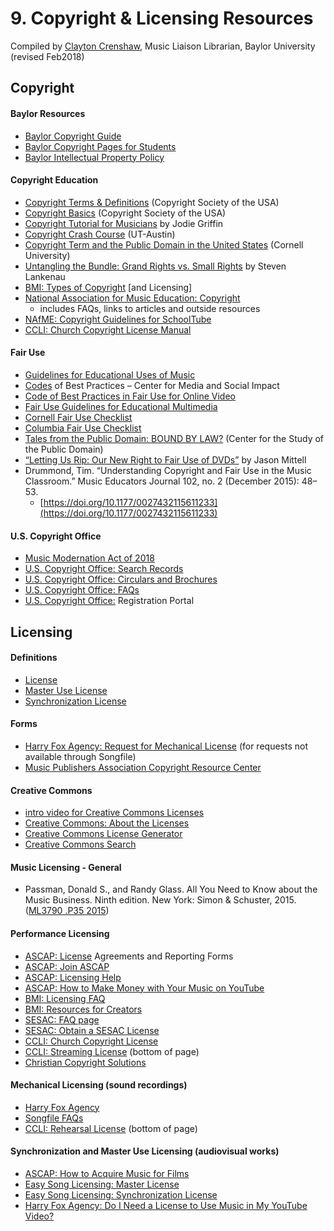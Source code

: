 # 9. Copyright & Licensing Resources

Compiled by [Clayton Crenshaw](https://www.baylor.edu/music/index.php?id=952188), Music Liaison Librarian, Baylor University \(revised Feb2018\)

## **Copyright**

#### **Baylor Resources**

* [Baylor Copyright Guide](http://researchguides.baylor.edu/copyright%22%20%5Ct%20%22_blank)
* [Baylor Copyright Pages for Students](http://www.baylor.edu/copyright/student/%22%20%5Ct%20%22_blank)
* [Baylor Intellectual Property Policy](https://www.baylor.edu/student_policies/index.php?id=32301)

#### **Copyright Education**

* [Copyright Terms & Definitions](http://www.csusa.org/?page=Definitions) \(Copyright Society of the USA\)
* [Copyright Basics](http://www.csusa.org/?page=Basics)  \(Copyright Society of the USA\)
* [Copyright Tutorial for Musicians](https://www.publicknowledge.org/news-blog/blogs/copyright-tutorial-for-musicians) by Jodie Griffin
* [Copyright Crash Course](https://copyright.lib.utexas.edu/) \(UT-Austin\)
* [Copyright Term and the Public Domain in the United States](http://copyright.cornell.edu/resources/publicdomain.cfm) \(Cornell University\)
* [Untangling the Bundle: Grand Rights vs. Small Rights](http://www.musicalamerica.com/news/newsstory.cfm?archived=0&storyid=31868&categoryid=7) by Steven Lankenau
* [BMI: Types of Copyright](http://www.bmi.com/licensing/entry/types_of_copyrights) \[and Licensing\]
* [National Association for Music Education: Copyright](http://www.nafme.org/my-classroom/copyright/)
  * includes FAQs, links to articles and outside resources
* [NAfME: Copyright Guidelines for SchoolTube](http://www.nafme.org/my-classroom/copyright/nafme-member-benefit-eases-performance-licensing/copyright-performance-exemptions/copyright-guidelines-for-schooltube/)
* [CCLI: Church Copyright License Manual](http://us.ccli.com/support/license-manual/)

#### **Fair Use**

* [Guidelines for Educational Uses of Music](http://copyright.musiclibraryassoc.org/Resources/EducationalUseOfPrintedMusic%22%20%5Ct%20%22_blank)
* [Codes](http://cmsimpact.org/codes-of-best-practices/) of Best Practices – Center for Media and Social Impact
* [Code of Best Practices in Fair Use for Online Video](http://www.cmsimpact.org/fair-use/best-practices/code-best-practices-fair-use-online-video%22%20%5Cl%20%22code)
* [Fair Use Guidelines for Educational Multimedia](http://cms.bsu.edu/academics/libraries/collectionsanddept/copyright/fairuseteach/complyingwithteach/confuguidelines)  
* [Cornell Fair Use Checklist](http://copyright.cornell.edu/policies/docs/Fair_Use_Checklist.pdf%22%20%5Ct%20%22_blank)
* [Columbia Fair Use Checklist](https://copyright.columbia.edu/basics/fair-use/fair-use-checklist.html%22%20%5Cl%20%22Fair%20Use%20Checklist%22%20%5Ct%20%22_blank)
* [Tales from the Public Domain: BOUND BY LAW?](http://web.law.duke.edu/cspd/comics/) \(Center for the Study of the Public Domain\)
* [“Letting Us Rip: Our New Right to Fair Use of DVDs”](http://chronicle.com/blogs/profhacker/letting-us-rip-our-new-right-to-fair-use-of-dvds/25797) by Jason Mittell
* Drummond, Tim. “Understanding Copyright and Fair Use in the Music Classroom.” Music Educators Journal 102, no. 2 \(December 2015\): 48–53.
  * [https://doi.org/10.1177/0027432115611233](https://doi.org/10.1177/0027432115611233)

#### **U.S. Copyright Office**

* [Music Modernation Act of 2018](https://www.copyright.gov/music-modernization/)
* [U.S. Copyright Office: Search Records](http://cocatalog.loc.gov/)
* [U.S. Copyright Office: Circulars and Brochures](http://copyright.gov/circs/)
* [U.S. Copyright Office: FAQs](http://www.copyright.gov/help/faq/)
* [U.S. Copyright Office:](https://copyright.gov/registration/) Registration Portal

## **Licensing**

#### **Definitions**

* [License](http://www.csusa.org/?page=Definitions#license)
* [Master Use License](http://www.csusa.org/?page=Definitions#masteruselicense)
* [Synchronization License](http://www.csusa.org/?page=Definitions#synchronizationlicense)

#### **Forms**

* [Harry Fox Agency: Request for Mechanical License](http://www.harryfox.com/documents/forms/m-license_laccountapp.pdf) \(for requests not available through Songfile\)
* [Music Publishers Association Copyright Resource Center](http://www.mpa.org/content/copyright-resource-center)

#### **Creative Commons**

* [intro video for Creative Commons Licenses](https://vimeo.com/13590841)
* [Creative Commons: About the Licenses](https://creativecommons.org/licenses/)
* [Creative Commons License Generator](http://creativecommons.org/choose/)
* [Creative Commons Search](http://search.creativecommons.org/)

#### **Music Licensing - General**

* Passman, Donald S., and Randy Glass. All You Need to Know about the Music Business. Ninth edition. New York: Simon & Schuster, 2015.  \([ML3790 .P35 2015](https://baylor.primo.exlibrisgroup.com/permalink/01BUL_INST/ruu4v0/alma991000691559705576)\)

#### **Performance Licensing**

* [ASCAP: License](http://www.ascap.com/licensing/licensefinder) Agreements and Reporting Forms
* [ASCAP: Join ASCAP](http://www.ascap.com/join/)
* [ASCAP: Licensing Help](http://www.ascap.com/licensing/licensingfaq.aspx%22%20%5Cl%20%22general)
* [ASCAP: How to Make Money with Your Music on YouTube](https://www.ascap.com/help/royalties-and-payment/make-money-youtube)
* [BMI: Licensing FAQ](http://www.bmi.com/licensing/%22%20%5Cl%20%22faqs)
* [BMI: Resources for Creators](https://www.bmi.com/creators)
* [SESAC:  FAQ page](https://www.sesac.com/Licensing/FAQsGeneral.aspx)
* [SESAC: Obtain a SESAC License](https://www.sesac.com/Licensing/obtainlicense.aspx)
* [CCLI: Church Copyright License](http://us.ccli.com/licenses-and-services/church-copyright-license/ccl-single/%22%20%5Cl%20%22coverage)
* [CCLI: Streaming License](http://us.ccli.com/licenses-and-services/stream/%22%20%5Cl%20%22benefits)  \(bottom of page\)
* [Christian Copyright Solutions](http://www.christiancopyrightsolutions.com/)

#### **Mechanical Licensing \(sound recordings\)**

* [Harry Fox Agency](https://www.harryfox.com/)
* [Songfile FAQs](https://secure.harryfox.com/songfile/faq.jsp)
* [CCLI: Rehearsal License](http://us.ccli.com/licenses-and-services/rehearse/%22%20%5Cl%20%22benefits)  \(bottom of page\)

#### **Synchronization and Master Use Licensing \(audiovisual works\)**

* [ASCAP: How to Acquire Music for Films](http://www.ascap.com/music-career/articles-advice/film-tv/How-To-Acquire-Music-For-Films.aspx)
* [Easy Song Licensing: Master License](https://www.easysonglicensing.com/Pages/About/Types%20of%20Music%20Licenses/Master.aspx)
* [Easy Song Licensing: Synchronization License](https://www.easysonglicensing.com/Pages/About/Types%20of%20Music%20Licenses/Synchronization.aspx)
* [Harry Fox Agency: Do I Need a License to Use Music in My YouTube Video?](https://www.harryfox.com/license_music/youtube_license.html)

